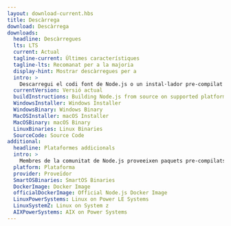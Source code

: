 ```yaml
---
layout: download-current.hbs
title: Descàrrega
download: Descàrrega
downloads:
  headline: Descàrregues
  lts: LTS
  current: Actual
  tagline-current: Últimes característiques
  tagline-lts: Recomanat per a la majoria
  display-hint: Mostrar descàrregues per a
  intro: >
    Descarregui el codi font de Node.js o un instal·lador pre-compilat per a la seva plataforma, i comenci a desenvolupar avui.
  currentVersion: Versió actual
  buildInstructions: Building Node.js from source on supported platforms
  WindowsInstaller: Windows Installer
  WindowsBinary: Windows Binary
  MacOSInstaller: macOS Installer
  MacOSBinary: macOS Binary
  LinuxBinaries: Linux Binaries
  SourceCode: Source Code
additional:
  headline: Plataformes addicionals
  intro: >
    Membres de la comunitat de Node.js proveeixen paquets pre-compilats de forma no oficial per a plataformes addicionals no suportades per l'equip central de Node.js que poden no estar al mateix nivell de les versions actuals oficials de Node.js.
  platform: Plataforma
  provider: Proveïdor
  SmartOSBinaries: SmartOS Binaries
  DockerImage: Docker Image
  officialDockerImage: Official Node.js Docker Image
  LinuxPowerSystems: Linux on Power LE Systems
  LinuxSystemZ: Linux on System z
  AIXPowerSystems: AIX on Power Systems
---
```

